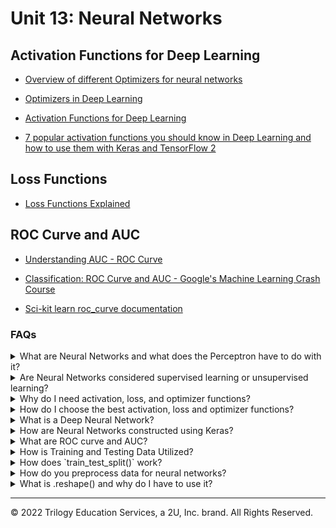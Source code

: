 # Unit 13: Neural Networks

## Activation Functions for Deep Learning

* [Overview of different Optimizers for neural networks](https://medium.datadriveninvestor.com/overview-of-different-optimizers-for-neural-networks-e0ed119440c3)

* [Optimizers in Deep Learning](https://medium.com/analytics-vidhya/this-blog-post-aims-at-explaining-the-behavior-of-different-algorithms-for-optimizing-gradient-46159a97a8c1)

* [Activation Functions for Deep Learning](https://medium.com/@toprak.mhmt/activation-functions-for-deep-learning-13d8b9b20e#:~:text=Activation%20Functions%%5B%E2%80%A6%5Day.%204%20Softmax%20Function.%20)

* [7 popular activation functions you should know in Deep Learning and how to use them with Keras and TensorFlow 2](https://towardsdatascience.com/7-popular-activation-functions-you-should-know-in-deep-learning-and-how-to-use-them-with-keras-and-27b4d838dfe6)

## Loss Functions

* [Loss Functions Explained](https://medium.com/deep-learning-demystified/loss-functions-explained-3098e8ff2b27)

## ROC Curve and AUC

* [Understanding AUC - ROC Curve](https://towardsdatascience.com/understanding-auc-roc-curve-68b2303cc9c5)

* [Classification: ROC Curve and AUC - Google's Machine Learning Crash Course](https://developers.google.com/machine-learning/crash-course/classification/roc-and-auc)

* [Sci-kit learn roc_curve documentation](https://scikit-learn.org/stable/modules/generated/sklearn.metrics.roc_curve.html)

### FAQs

<details>
<summary>What are Neural Networks and what does the Perceptron have to do with it?</summary><br>

Neural networks are a set of algorithms that are modeled after the human brain - essentially a network of artificial neurons designed to recognize patterns and interpret sensory data through machine perception, labeling, or by clustering raw input. Neural networks complete this task with layers of neurons. Data goes into a layer, where mathematical computation is completed, then those results are fed into the next layer.

The original neural network and building block for modern neural networks is the perceptron. The perceptron is essentially a single neural network unit or neuron. Created by Frank Rosenblatt in 1958 and further developed in 1969 by Marvin Minsky and Seymour Papert, it's the most basic model of an artificial neuron, taking inputs, applying weights, and calculating a binary-weighted sum prediction. Neural networks are composed of groups of these neurons, called layers.

![perceptron](Images/harsh_perceptron.png)

</details>

<details>
<summary>Are Neural Networks considered supervised learning or unsupervised learning?</summary><br>
Neural networks can fall into both categories! Neural networks can run unsupervised learning jobs such as mapping out patterns in text for NLP, or for clustering algorithms. They can also be used for supervised learning jobs such as image classification and object detection.<br>

<br>
<blockquote>
<details>

<summary>Supervised Learning</summary><br>

Supervised machine learning uses labeled data with input variables (feature data) and output variables (target data). It uses the feature data to predict the target data. Because the data is labeled, the outcome is known. This data can be fed to the model, and if the model guesses incorrectly, the error can be used to fine-tune the model until it makes highly accurate guesses.<br>

An example of this is using tuning forks to tune a piano. Tuning forks produce very precise tones. These tones are your known output. You can press a piano key and compare the piano's tone (model output) to the tuning fork (known y value). If the piano's tone is too low, then you can tighten the piano wire to make the piano better at matching the tuning fork. This process of adjusting the model to make the output match the known output is essentially supervised learning.

<br>
</details>
<details>
<summary>Unsupervised Learning</summary><br>
Unsupervised learning models are given only input variables and must work to make connections to the data without predicting a labeled target. These types of models are often clustering models that uncover connections in the data and group all the features into classes accordingly.<br>
<br>
An example of unsupervised learning would be to use website purchase data to group customers into two classes based on their spending habits. This clustering might reveal that class 1 more spends more with a coupon incentive, while class 2 spends more on targeted advertising on social media.
</details>

</blockquote><br>
</details>

<details>
<summary>Why do I need activation, loss, and optimizer functions?</summary><br>

<blockquote>
<details>
<summary>Activation Functions</summary><br>

Activation functions are really just math functions that allow us to adjust the linearity of the model. Data is complex and often has non-linear relationships between the inputs and the outputs. Changing the activation function to non-linear functions like ReLU allow us to build neural networks that can adapt to non-linear data.

Some of the most popular activation functions include sigmoid, tanh, and relu. A full list of activation functions provided by keras can be found [here.](https://keras.io/activations/)
</details>

<details>
<summary>Linear and non-linear data</summary>

Linearity is the property of data that allows it to be visually depicted as a straight line. When plotted, a linear dataset will appear to move in one direction, in a relatively straight line as seen below:

<img src=Images/linear-data.png width=400>

Conversely, a nonlinear dataset will appear to be anything other than a straight line. It might be a bell curve, jagged line or haphazard as seen in the example below:

<img src=Images/non-linear-data.png width=400>

Data points in a linear data set are proportionally separate with constant correlation, whereas non-linear data is disparately proportional with varying correlation.

Linear data is much easier to predict that non-linear data, because the trend is always present, moving in the same direction, however, neural networks are specially equipped to work with non-linear data, due in many parts to non-linear activation functions.

</details>
<details>
<summary>Loss Functions and Optimizers</summary><br>

Loss functions measure how far the model is deviating from the expected result - the higher the number, the more deviation, meaning poor performance. Optimizer functions help the loss functions minimize their error by updating the weights used in the model according to the loss. Optimizer functions fine-tune your model by using the loss function as a guide to keep it moving in the right direction. If the loss is going up, the optimizer needs to readjust the weights.

A simple way to visualize loss functions and optimizers is to picture yourself riding a horse. The horse may start to drift or find its own path, but you can use the reins to guide the horseback to the correct path. In this example, your eyes are the loss function. You can see the correct path, so you know when the model (the horse) starts to drift off course. Loss functions are just telling you how far off your model is from where you want it to be.

The horse reins are like the optimizer. The optimizer is what takes the feedback from the loss function and updates the model to make it better match your desired outcome. For example, if you see (loss function) that the horse is drifting to the right of the correct path (error), you can pull to the left to correct the course (optimizer).

Some popular loss functions include mean squared error (MSE) and categorical cross-entropy. Popular optimizer functions include Adam and Adadelta. A full list of loss functions and optimizer functions provided by Keras can be seen [here](https://keras.io/losses/) and [here,](https://keras.io/optimizers/) respectively.

 A great medium article on the topic can be viewed [here.](https://medium.com/datadriveninvestor/overview-of-different-optimizers-for-neural-networks-e0ed119440c3)

</details>
</blockquote><br>
</details>

<details>
<summary>How do I choose the best activation, loss and optimizer functions?</summary><br>

Choosing the right function for your model is a great opportunity to have some fun with your code through experimentation! Building neural networks is part science and part art, so choosing these functions is typically the result of much testing with different options to find the best result.

</details>

<details>
<summary>What is a Deep Neural Network?</summary><br>

Deep Neural Networks are neural networks that have more than one hidden layer. One can visualize this by thinking of a network of connected perceptrons, or a multi-layer perceptron. With Deep Neural Networks, there is an input layer and an output layer, but between the two are multiple hidden layers running sophisticated computations to produce more refined output. A layer is a set of neurons and is visualized by showing a column of those neurons and how they feed into the next column - or layer. Below is an image of a basic deep neural network, they can be, and often are, much more complex. To visualize even more types of deep neural nets and their structures, visit the [Tensorflow Playground.](https://playground.tensorflow.org/)

![deep net](Images/nnet.png)

</details>

<details>
<summary>How are Neural Networks constructed using Keras?</summary><br>

Using Keras makes building Neural Networks relatively simple. In the following example, we'll build a simple deep neural network. We begin by importing the models needed to run the algorithms.

```python
from tensorflow.keras.models import Sequential
from tensorflow.keras.layers import Dense
```

Next we define our model by instantiating the `Sequential()` object, then we add our first hidden layer by calling the `.add()` method on our model object and inserting a `Dense()` layer with the proper variables:

```python
model = Sequential()
model.add(Dense(units=10, input_dim=5, activation='relu'))
```

In the above code snippet, we added '5' neurons to the hidden layer via the `units` parameter. We also gave `5` to our `input_dim` parameter and assigned the activation function `relu` to our `activation` parameter. The `input_dim` is always the starting number of inputs. The `units` parameter can vary.

In the below code snippet, we add a second hidden layer to the model, making this a deep neural network - notice we do not have to resupply the `input_dim`:

```python
model.add(Dense(units=15, activation='relu'))
```

Next, the output layer is added - notice we can specify a different activation function if we choose, and that the `units` are specified as `1` this time because this is the output layer, where a final prediction will be generated:

```python
model.add(Dense(units=1, activation="linear"))
```

Now that the model is built, a summary can be displayed by accessing the `.summary` method on the model as follows:

<img src=Images/model_summary.PNG width=475>

To continue the process, the model is compiled and fit to the data (trained). To compile the model we run `.compile()` on our model and specify a loss function, an optimizer, and also a metrics output to measure the accuracy. To fit the model, we run `.fit()`, providing the feature and target data, the data split to make validation results on, and the number of epochs. Remember, epochs is just another way of saying iterations, or the number of times we run the training:

```python
model.compile(loss="mean_squared_error", optimizer="adam", metrics=["mse"])
model.fit(X, y, validation_split=0.3, epochs=200)
```

Depending on the loss function and metrics designated, the output of fitting the model will resemble the following:

<img src=Images/epochs.PNG width=500>

To use the model to make predictions you can call `.predict()` on scaled feature data as follows:

```python
predictions = model.predict(X_test_scaled)
```

</details>

<details>
<summary>What are ROC curve and AUC?</summary><br>

The ROC curve and AUC are used to visualize the performance of a classification model. ROC stands for Receiver Operating Characteristic, and AUC stands for Area Under the ROC Curve. The two methods are combined onto a single chart to produce the visualization.

The Roc Curve, on its own, shows how the model performed by measuring the recall (See below for a quick refresher on recall) and false positive rate (FPR). A ROC curve is seen in the below image:

<img src=Images/roc-curve.png width = 350>

Because interpreting the ROC Curve is difficult, the AUC calculation comes into play. The AUC measures the area that falls under the curve on a scale of 0 to 1. If the model is 100% wrong, then the AUC is 0. If the model is 100% right, then the AUC is 1. An example of this final visualization is seen in the below image:

![ROC/AUC](Images/roc-curve-rnn-lstm.png)

<blockquote>
<details>
<summary><strong>Recall</strong></summary>
Recall is the measurement of how many times a value was predicted and was also incorrect. For example, if our model was predicting colors - blue, green, and purple, recall would be the measurement of how many times green was predicted incorrectly.

The formula for recall is TP / (TP + FN).

</details>
</blockquote><br>
</details>

<details>
<summary>How is Training and Testing Data Utilized?</summary><br>

When working with models, data is divided into training and testing sets. The training set is used to teach (supervise!) the model, so it learns how the input data is connected to the output data and can make predictions. The testing data set is used to validate how well the model performs on data it has not seen before, by running the model on the testing feature data, and comparing it's predictions to the testing target data.<br>

</details>
<details>
<summary>How does `train_test_split()` work?</summary><br>

The `train_test_split()` function makes splitting data for testing easy! The function outputs four sets of data points - two sets each of target and feature data where one set is for training, and one set is for testing. This is why the variables that define the function are typically `X_train, X_test, y_train, y_test`. The most important parameters of the function are the `X` and `y`. During preprocessing, we separate our data into the feature data, or `X`, and the target data - `y`.

The `y` data are the values we wish to predict, and the `X` data are the values we use to influence our predictions. If our data is stored in a DataFrame, we just break it out and store it in variables. The values we wish to predict are stored as `y` and the features we are using to make our predictions are stored as `X`. We then feed these into the `train_test_split()` function.

Other parameters include: `stratify`, `test_size`, `train_size`, `random_state`, and `shuffle`.

If the `y` values consist of binary data (for example, male/female), and 25% of those values are male, and 75% of those values are female, then setting the `stratify` parameter to `y` will ensure the test and train data have the same ratio of male to female as the entire data set.

The specific `test_size` and `train_size` can also be set to override the default sizes. The default for these parameters will select sizes that complement the data set. The defaults can be overridden using either `int` or `float` values. If the parameter is set to `int`, then this will indicate a specific sample size you wish to include in the test or train set. If the parameter is set to `float` then it will indicate a percentage of the total dataset you wish to include in the test or train set.

When using the `shuffle` parameter, the data is shuffled (randomized) prior to being divided into train and test sets.

When using this function, the data is split each time randomly; however, if the `random_state` parameter is set, the same random split will be selected each time. To use this parameter, any number can be used as the `random_state` as long as it is used each time you run the model. Using this parameter will always ensure the same split is obtained even if `shuffle` is set to `True`.

An example of implementing a `train_test_split()` instance is as follows:

```python
X_train, X_test, y_train, y_test = train_test_split(X, y, stratify=y, shuffle=True)
```

</details>

<details>
<summary>How do you preprocess data for neural networks?</summary><br>

Preprocessing data for neural networks involves converting categorical data to numerical and scaling numerical data with high variance. Categorical data is text-based and must be converted to numerical so that computations can be ran. Numerical data with high variance can inadvertently introduce bias to the model.

<blockquote>
<details>
<summary>Preprocessing Categorical Data</summary><br>

Using `OneHotEncoder()` from scikit-learn, we can convert categorical data to numerical. We begin with a simple DataFrame showing 6 countries:

![country_df1](Images/country_df1.PNG)

Then we import `OneHotEncoder` from sklearn.preprocessing, after which we instantiate the `OneHotEncoder()` object, then run a `.fit()` followed by `.transform()`. The results are stored in a new variable `encoded_y`.

Now you can see that the encoded values are numerical representations of the original countries:

<img src= Images/OneHotEncode.PNG width = 400>

</details>

<details>
<summary>Scaling Feature Data</summary><br>
In an effort to avoid introducing bias to the model, we should scale data that have large numerical variance between features, so that all features are weighted the same. For example, let's suppose that our country DataFrame also includes an average number of children, average life expectancy, and average salary by country. The average number of children is a very small number compared to average life expectancy, which is a very small number compared to the average salary by country. These values vary greatly and need to be scaled, because the higher numbers may result in more weight bias.

![country_df4](Images/country_df4.PNG)

Using the `StandardScaler()` from scikit-learn, we will scale the data. First we instantiate the `.StandardScaler()` instance, then fit it to the data, then transform the data and show it in a new DataFrame:

```python
data_scaler = StandardScaler()
data_scaler.fit(df)
data_scaled = data_scaler.transform(df)
```

The new DataFrame shows the scaled data in place of the former values. Now all the values are standardized:

![country_df5](Images/country_df5.PNG)

</details>
</blockquote><br>
</details>

<details><summary>
What is .reshape() and why do I have to use it?</summary><br>

When working with Pandas, we often pass Series objects into our model. The shape of values in a Pandas Series object is a 1d array. This has to be converted into a 2d array, which is essentially an array of arrays - or list of lists. This is done using the `.reshape()` function. The matrix values we desire are passed into this function. In the following example, we reshape our list into a 2d array using `.reshape(3,4)`, where 3 is the number of lists, and 4 is the number of values in each list:

![2d_arrayImages](Images/2d_array.PNG)

Many models require the 2d array to be formatted such that each value is in a list by itself. If we were inserting the above sample data into a model, it would be converted using `.reshape(-1,1)`, where -1 indicates an unknown number of rows, and 1 indicates the number of values in each list. The -1 will allow the function to generate the number of rows necessary to hold the data. The output looks like this:

![2d_array_reshape](Images/2d_array_reshape.PNG)

</details>

---
© 2022 Trilogy Education Services, a 2U, Inc. brand. All Rights Reserved.
